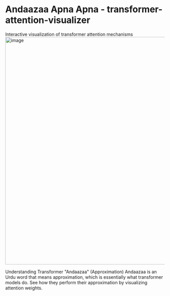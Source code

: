 # Andaazaa Apna Apna - transformer-attention-visualizer
Interactive visualization of transformer attention mechanisms
<img width="716" height="716" alt="image" src="https://github.com/user-attachments/assets/8f574794-4f4b-455e-bf4c-2c548c6341cc" />

Understanding Transformer "Andaazaa" (Approximation)
Andaazaa is an Urdu word that means approximation, which is essentially what transformer models do. See how they perform their approximation by visualizing attention weights.
